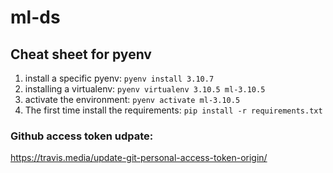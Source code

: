 # ml-ds
## Cheat sheet for pyenv
1. install a specific pyenv: `pyenv install 3.10.7`
2. installing a virtualenv: `pyenv virtualenv 3.10.5 ml-3.10.5`
3. activate the environment: `pyenv activate ml-3.10.5`
4. The first time install the requirements: `pip install -r requirements.txt`


### Github access token udpate:
https://travis.media/update-git-personal-access-token-origin/

